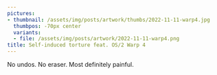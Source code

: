 ```yaml
---
pictures:
- thumbnail: /assets/img/posts/artwork/thumbs/2022-11-11-warp4.jpg
  thumbpos: -70px center
  variants:
  - file: /assets/img/posts/artwork/2022-11-11-warp4.png
title: Self-induced torture feat. OS/2 Warp 4
---
```

No undos.
No eraser.
Most definitely painful.
